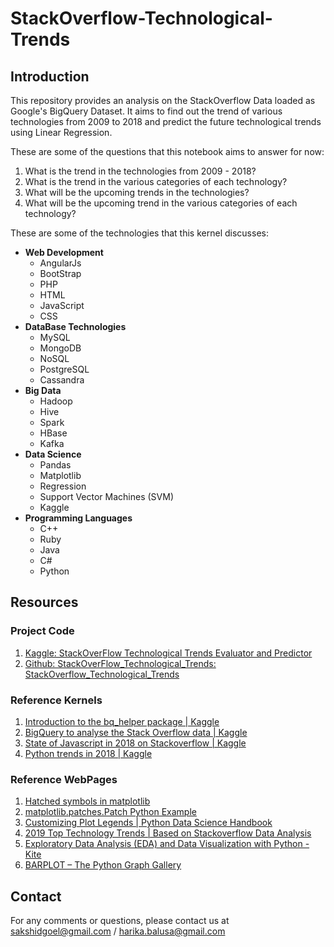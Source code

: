# StackOverflow-Technological-Trends

## Introduction

This repository provides an analysis on the StackOverflow Data loaded as Google's BigQuery Dataset. It aims to find out the trend of various technologies from 2009 to 2018 and predict the future technological trends using Linear Regression.

These are some of the questions that this notebook aims to answer for now:  
1) What is the trend in the technologies from 2009 - 2018?  
2) What is the trend in the various categories of each technology?  
3) What will be the upcoming trends in the technologies?  
4) What will be the upcoming trend in the various categories of each technology?

These are some of the technologies that this kernel discusses:
   * **Web Development**
      * AngularJs
      * BootStrap
      * PHP
      * HTML
      * JavaScript
      * CSS
   * **DataBase Technologies**
      * MySQL
      * MongoDB
      * NoSQL
      * PostgreSQL
      * Cassandra
   * **Big Data**
      * Hadoop
      * Hive
      * Spark
      * HBase
      * Kafka
   * **Data Science**
      * Pandas
      * Matplotlib
      * Regression
      * Support Vector Machines (SVM)
      * Kaggle
   * **Programming Languages**
      * C++
      * Ruby
      * Java
      * C#
      * Python

## Resources

### Project Code

1. [Kaggle: StackOverFlow Technological Trends Evaluator and Predictor](https://www.kaggle.com/pes12017000148/stackoverflow-technological-trends#Generalized-evaluator-for-technologies)
2. [Github: StackOverFlow_Technological_Trends: StackOverflow_Technological_Trends](https://github.com/sakshidgoel/StackOverflow-Technological-Trends)

### Reference Kernels

1. [Introduction to the bq_helper package | Kaggle](https://www.kaggle.com/sohier/introduction-to-the-bq-helper-package)
2. [BigQuery to analyse the Stack Overflow data | Kaggle](https://www.kaggle.com/liananapalkova/bigquery-to-analyse-the-stack-overflow-data)
3. [State of Javascript in 2018 on Stackoverflow | Kaggle](https://www.kaggle.com/zvone1/state-of-javascript-in-2018-on-stackoverflow)
4. [Python trends in 2018 | Kaggle](https://www.kaggle.com/dtcarrot/python-trends-in-2018)

### Reference WebPages

1. [Hatched symbols in matplotlib](https://kitchingroup.cheme.cmu.edu/blog/2013/10/26/Hatched-symbols-in-matplotlib/)
2. [matplotlib.patches.Patch Python Example](https://www.programcreek.com/python/example/94460/matplotlib.patches.Patch)
3. [Customizing Plot Legends | Python Data Science Handbook](https://jakevdp.github.io/PythonDataScienceHandbook/04.06-customizing-legends.html)
4. [2019 Top Technology Trends | Based on Stackoverflow Data Analysis](https://takacsmark.com/2019-top-technology-trends-stackoverflow-analysis/)
5. [Exploratory Data Analysis (EDA) and Data Visualization with Python - Kite](https://kite.com/blog/python/data-analysis-visualization-python/)
6. [BARPLOT – The Python Graph Gallery](https://python-graph-gallery.com/barplot/)

## Contact

For any comments or questions, please contact us at sakshidgoel@gmail.com / harika.balusa@gmail.com
